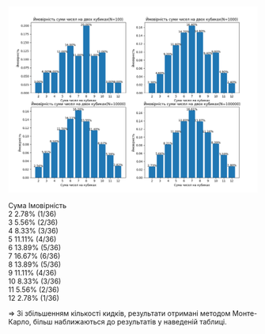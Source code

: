 ![alt text](image.png)

Сума	Імовірність \
2	2.78% (1/36) \
3	5.56% (2/36) \
4	8.33% (3/36) \
5	11.11% (4/36) \
6	13.89% (5/36) \
7	16.67% (6/36) \
8	13.89% (5/36) \
9	11.11% (4/36) \
10	8.33% (3/36) \
11	5.56% (2/36) \
12	2.78% (1/36)

=> Зі збільшенням кількості кидків, результати отримані методом Монте-Карло, більш наближаються до результатів у наведеній таблиці.
